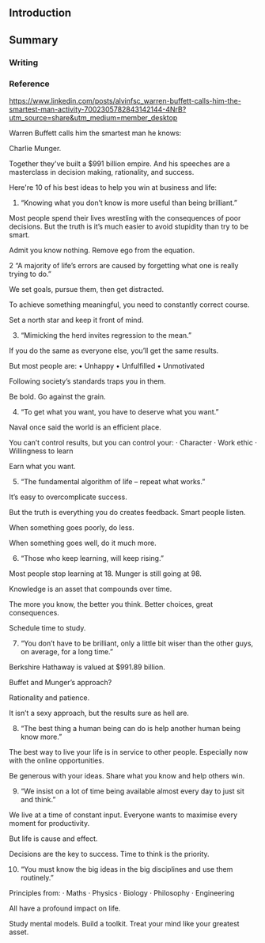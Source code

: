 ## Introduction

## Summary


### Writing
 

### Reference

https://www.linkedin.com/posts/alvinfsc_warren-buffett-calls-him-the-smartest-man-activity-7002305782843142144-4NrB?utm_source=share&utm_medium=member_desktop

Warren Buffett calls him the smartest man he knows:

Charlie Munger.

Together they've built a $991 billion empire. And his speeches are a masterclass in decision making, rationality, and success.

Here're 10 of his best ideas to help you win at business and life:

1. “Knowing what you don’t know is more useful than being brilliant.”

Most people spend their lives wrestling with the consequences of poor decisions. But the truth is it’s much easier to avoid stupidity than try to be smart.

Admit you know nothing. Remove ego from the equation.

2 “A majority of life’s errors are caused by forgetting what one is really trying to do.”

We set goals, pursue them, then get distracted.

To achieve something meaningful, you need to constantly correct course.

Set a north star and keep it front of mind.

3. “Mimicking the herd invites regression to the mean.”

If you do the same as everyone else, you’ll get the same results.

But most people are:
• Unhappy
• Unfulfilled
• Unmotivated

Following society’s standards traps you in them.

Be bold. Go against the grain.

4. “To get what you want, you have to deserve what you want.”

Naval once said the world is an efficient place.

You can’t control results, but you can control your:
· Character
· Work ethic
· Willingness to learn

Earn what you want.

5. “The fundamental algorithm of life – repeat what works.”

It’s easy to overcomplicate success.

But the truth is everything you do creates feedback. Smart people listen.

When something goes poorly, do less.

When something goes well, do it much more.

6. “Those who keep learning, will keep rising.”

Most people stop learning at 18. Munger is still going at 98.

Knowledge is an asset that compounds over time.

The more you know, the better you think. Better choices, great consequences.

Schedule time to study.

7. “You don’t have to be brilliant, only a little bit wiser than the other guys, on average, for a long time.”

Berkshire Hathaway is valued at $991.89 billion.

Buffet and Munger’s approach?

Rationality and patience.

It isn’t a sexy approach, but the results sure as hell are.

8. “The best thing a human being can do is help another human being know more.”

The best way to live your life is in service to other people. Especially now with the online opportunities.

Be generous with your ideas. Share what you know and help others win.

9. “We insist on a lot of time being available almost every day to just sit and think.”

We live at a time of constant input. Everyone wants to maximise every moment for productivity.

But life is cause and effect.

Decisions are the key to success. Time to think is the priority.

10. “You must know the big ideas in the big disciplines and use them routinely.”

Principles from:
· Maths
· Physics
· Biology
· Philosophy
· Engineering

All have a profound impact on life.

Study mental models. Build a toolkit. Treat your mind like your greatest asset.

